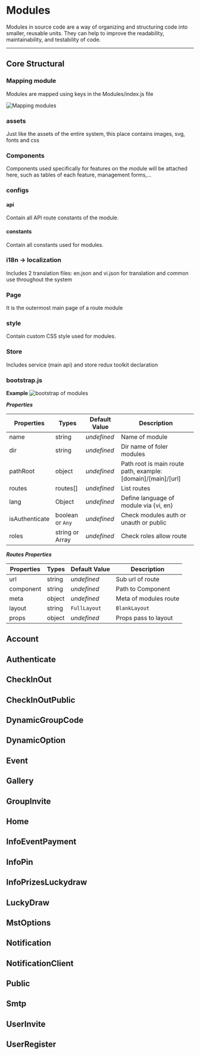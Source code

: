 # Modules

Modules in source code are a way of organizing and structuring code into smaller, reusable units. They can help to improve the readability, maintainability, and testability of code.
___

## Core Structural

### Mapping module

Modules are mapped using keys in the Modules/index.js file

![Mapping modules](/assets/images/mapping-modules.png) 

### assets

Just like the assets of the entire system, this place contains images, svg, fonts and css

### Components

Components used specifically for features on the module will be attached here, such as tables of each feature, management forms,...

### configs

#### api

Contain all API route constants of the module.

#### constants

Contain all constants used for modules.

### i18n -> localization

Includes 2 translation files: en.json and vi.json for translation and common use throughout the system

### Page

It is the outermost main page of a route module

### style
Contain custom CSS style used for modules.

### Store
Includes service (main api) and store redux toolkit declaration

### bootstrap.js

**Example**
![bootstrap of modules](/assets/images/bootstrap-module.png)

***Properties***

| Properties              | Types           | Default Value  | Description  |
| --- |---| ---| ---|
| name                     | string     | *undefined*    | Name of module       |
| dir                     | string     | *undefined*    | Dir name of foler modules      |
| pathRoot                     | object     | *undefined*    | Path root is main route path, example: [domain]/[main]/[url]        |
| routes                     | routes[]     | *undefined*    | List routes       |
| lang                     | Object     | *undefined*    | Define language of module via {vi, en}      |
| isAuthenticate                     | boolean or `Any`    | *undefined*    | Check modules auth or unauth or public      |
| roles                     | string or Array     | *undefined*    | Check roles allow route      |

***Routes Properties***

| Properties              | Types           | Default Value  | Description  |
| --- |---| ---| ---|
| url                     | string     | *undefined*    | Sub url of route       |
| component                     | string     | *undefined*    | Path to Component       |
| meta                     | object     | *undefined*    | Meta of modules route       |
| layout                     | string | `FullLayout` | `BlankLayout`     | `FullLayout`    | Layout of route       |
| props                     | object     | *undefined*    | Props pass to layout      |

## Account 

## Authenticate

## CheckInOut

## CheckInOutPublic

## DynamicGroupCode

## DynamicOption

## Event

## Gallery

## GroupInvite

## Home

## InfoEventPayment

## InfoPin

## InfoPrizesLuckydraw

## LuckyDraw

## MstOptions

## Notification

## NotificationClient

## Public

## Smtp

## UserInvite

## UserRegister
